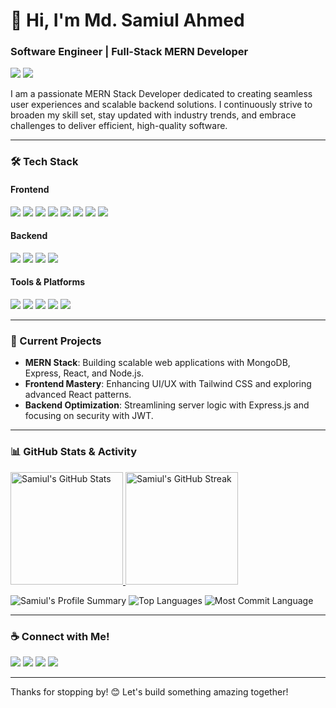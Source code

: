 <h1 align="left">👋 Hi, I'm Md. Samiul Ahmed</h1>
<h3 align="left">Software Engineer | Full-Stack MERN Developer</h3>

<p align="left">
  <a href="https://samiul-ahmed.netlify.app/"><img src="https://img.shields.io/badge/Portfolio-000000?style=for-the-badge&logo=netlify&logoColor=white"/></a>
  <a href="mailto:dev.samiulahmed@gmail.com"><img src="https://img.shields.io/badge/Email-Me-red?style=for-the-badge&logo=gmail&logoColor=white"/></a>
</p>

<p align="left">I am a passionate MERN Stack Developer dedicated to creating seamless user experiences and scalable backend solutions. I continuously strive to broaden my skill set, stay updated with industry trends, and embrace challenges to deliver efficient, high-quality software.</p>

---

### 🛠️ Tech Stack

#### **Frontend**
<p align="left">
  <img src="https://img.shields.io/badge/HTML5-E34F26?style=flat&logo=html5&logoColor=white" />
  <img src="https://img.shields.io/badge/CSS3-1572B6?style=flat&logo=css3" />
  <img src="https://img.shields.io/badge/JavaScript-323330?style=flat&logo=javascript" />
  <img src="https://img.shields.io/badge/React-61DAFB?style=flat&logo=react" />
  <img src="https://img.shields.io/badge/Vue.js-4FC08D?style=flat&logo=vue.js" />
  <img src="https://img.shields.io/badge/Tailwind_CSS-38B2AC?style=flat&logo=tailwind-css" />
  <img src="https://img.shields.io/badge/WordPress-21759B?style=flat&logo=wordpress&logoColor=white" />
  <img src="https://img.shields.io/badge/Elementor-9146FF?style=flat&logo=elementor&logoColor=white" />
</p>

#### **Backend**
<p align="left">
  <img src="https://img.shields.io/badge/Node.js-339933?style=flat&logo=node.js" />
  <img src="https://img.shields.io/badge/Express.js-000000?style=flat&logo=express" />
  <img src="https://img.shields.io/badge/MongoDB-4EA94B?style=flat&logo=mongodb" />
  <img src="https://img.shields.io/badge/JSON_Web_Tokens-000000?style=flat&logo=json-web-tokens" />
</p>

#### **Tools & Platforms**
<p align="left">
  <img src="https://img.shields.io/badge/Git-F05032?style=flat&logo=git&logoColor=white" />
  <img src="https://img.shields.io/badge/VS_Code-007ACC?style=flat&logo=visual-studio-code" />
  <img src="https://img.shields.io/badge/Firebase-FFCA28?style=flat&logo=firebase" />
  <img src="https://img.shields.io/badge/Heroku-430098?style=flat&logo=heroku" />
  <img src="https://img.shields.io/badge/Netlify-00C7B7?style=flat&logo=netlify" />
</p>

---

### 🚀 Current Projects

- **MERN Stack**: Building scalable web applications with MongoDB, Express, React, and Node.js.
- **Frontend Mastery**: Enhancing UI/UX with Tailwind CSS and exploring advanced React patterns.
- **Backend Optimization**: Streamlining server logic with Express.js and focusing on security with JWT.

---

### 📊 GitHub Stats & Activity

<p align="left">
<a href="https://github.com/Samiul-Ahmed-96">
  <img height="180em" src="https://github-readme-stats.vercel.app/api?username=Samiul-Ahmed-96&show_icons=true&theme=gruvbox&include_all_commits=true&count_private=true" alt="Samiul's GitHub Stats"/>
  <img height="180em" src="https://github-readme-streak-stats.herokuapp.com/?user=Samiul-Ahmed-96&theme=gruvbox&hide_border=true" alt="Samiul's GitHub Streak"/>
</a>
</p>

<p align="left">
  <img src="https://github-profile-summary-cards.vercel.app/api/cards/profile-details?username=Samiul-Ahmed-96&theme=gruvbox" alt="Samiul's Profile Summary"/>
  <img src="https://github-profile-summary-cards.vercel.app/api/cards/repos-per-language?username=Samiul-Ahmed-96&theme=gruvbox" alt="Top Languages"/>
  <img src="https://github-profile-summary-cards.vercel.app/api/cards/most-commit-language?username=Samiul-Ahmed-96&theme=gruvbox" alt="Most Commit Language"/>
</p>

---

### ☕ Connect with Me!

<p align="left">
<a href="https://www.facebook.com/samiulahmed.anik"><img src="https://img.shields.io/badge/Facebook-1877F2?style=for-the-badge&logo=facebook&logoColor=white"/></a>
<a href="https://www.instagram.com/s_a_a_n_i_k/"><img src="https://img.shields.io/badge/Instagram-E4405F?style=for-the-badge&logo=instagram&logoColor=white"/></a>
<a href="https://twitter.com/SamiulAhmedAni2"><img src="https://img.shields.io/badge/Twitter-1DA1F2?style=for-the-badge&logo=twitter&logoColor=white"/></a>
<a href="https://www.linkedin.com/in/samiul-ahmed-anik/"><img src="https://img.shields.io/badge/LinkedIn-0077B5?style=for-the-badge&logo=linkedin&logoColor=white"/></a>
</p>

---

<p align="left">Thanks for stopping by! 😊 Let's build something amazing together!</p>
